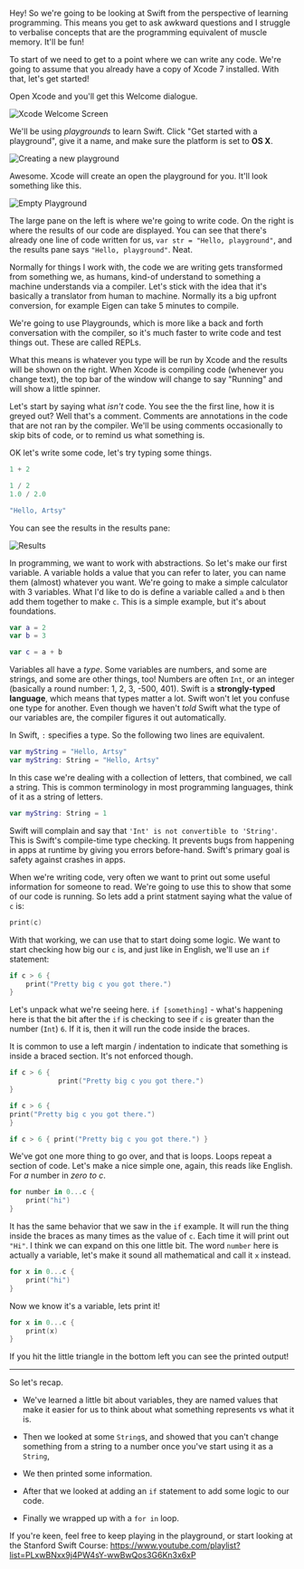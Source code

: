 Hey! So we're going to be looking at Swift from the perspective of learning programming. This means you get to ask awkward questions and I struggle to verbalise concepts that are the programming equivalent of muscle memory. It'll be fun!

To start of we need to get to a point where we can write any code. We're going to assume that you already have a copy of Xcode 7 installed. With that, let's get started!

Open Xcode and you'll get this Welcome dialogue. 

![Xcode Welcome Screen](img/welcome.png)

We'll be using _playgrounds_ to learn Swift. Click "Get started with a playground", give it a name, and make sure the platform is set to **OS X**. 

![Creating a new playground](img/newplayground.png)

Awesome. Xcode will create an open the playground for you. It'll look something like this. 

![Empty Playground](img/emptyplayground.png)

The large pane on the left is where we're going to write code. On the right is where the results of our code are displayed. You can see that there's already one line of code written for us, `var str = "Hello, playground"`, and the results pane says `"Hello, playground"`. Neat. 


Normally for things I work with, the code we are writing gets transformed from something we, as humans, kind-of understand to something a machine understands via a compiler. Let's stick with the idea that it's basically a translator from human to machine. Normally its a big upfront conversion, for example Eigen can take 5 minutes to compile. 

We're going to use Playgrounds, which is more like a back and forth conversation with the compiler, so it's much faster to write code and test things out. These are called REPLs.

What this means is whatever you type will be run by Xcode and the results will be shown on the right. When Xcode is compiling code (whenever you change text), the top bar of the window will change to say "Running" and will show a little spinner. 

Let's start by saying what _isn't_ code. You see the the first line, how it is greyed out? Well that's a comment. Comments are annotations in the code that are not ran by the compiler. We'll be using comments occasionally to skip bits of code, or to remind us what something is.

OK let's write some code, let's try typing some things. 

```swift
1 + 2

1 / 2
1.0 / 2.0

"Hello, Artsy"
```

You can see the results in the results pane:

![Results](img/results.png)

In programming, we want to work with abstractions. So let's make our first variable. A variable holds a value that you can refer to later, you can name them (almost) whatever you want. We're going to make a simple calculator with 3  variables. What I'd like to do is define a variable called `a` and `b` then add them together to make `c`. This is a simple example, but it's about foundations.

```swift
var a = 2
var b = 3

var c = a + b
```

Variables all have a _type_. Some variables are numbers, and some are strings, and some are other things, too! Numbers are often `Int`, or an integer (basically a round number: 1, 2, 3, -500, 401). Swift is a **strongly-typed language**, which means that types matter a lot. Swift won't let you confuse one type for another. Even though we haven't _told_ Swift what the type of our variables are, the compiler figures it out automatically. 

In Swift, `:` specifies a type. So the following two lines are equivalent.

```swift
var myString = "Hello, Artsy"
var myString: String = "Hello, Artsy"
```

In this case we're dealing with a collection of letters, that combined, we call a string. This is common terminology in most programming languages, think of it as a string of letters.

```swift
var myString: String = 1
```

Swift will complain and say that `'Int' is not convertible to 'String'`. This is Swift's compile-time type checking. It prevents bugs from happening in apps at runtime by giving you errors before-hand. Swift's primary goal is safety against crashes in apps. 

When we're writing code, very often we want to print out some useful information for someone to read. We're going to use this to show that some of our code is running. So lets add a print statment saying what the value of `c` is:

```swift
print(c)
```

With that working, we can use that to start doing some logic. We want to start checking how big our `c` is, and just like in English, we'll use an `if` statement:

```swift
if c > 6 {
    print("Pretty big c you got there.")
}
```

Let's unpack what we're seeing here. `if [something]` - what's happening here is that the bit after the `if` is checking to see if `c` is greater than the number (`Int`) `6`. If it is, then it will run the code inside the braces. 

It is common to use a left margin / indentation to indicate that something is inside a braced section. It's not enforced though.

```swift
if c > 6 {
            print("Pretty big c you got there.")
}
```

```swift
if c > 6 { 
print("Pretty big c you got there.") 
}
```

```swift
if c > 6 { print("Pretty big c you got there.") }
```

We've got one more thing to go over, and that is loops. Loops repeat a section of code. Let's make a nice simple one, again, this reads like English. For _a_ number in _zero to c_. 

```swift
for number in 0...c {
    print("hi")
}
```

It has the same behavior that we saw in the `if` example. It will run the thing inside the braces as many times as the value of `c`. Each time it will print out `"Hi"`. I think we can expand on this one little bit. The word `number` here is actually a variable, let's make it sound all mathematical and call it `x` instead.

```swift
for x in 0...c {
    print("hi")
}
```

Now we know it's a variable, lets print it!

```swift
for x in 0...c {
    print(x)
}
```

If you hit the little triangle in the bottom left you can see the printed output!

----------------

So let's recap.

* We've learned a little bit about variables, they are named values that make it easier for us to think about what something represents vs what it is.

* Then we looked at some `String`s, and showed that you can't change something from a string to a number once you've start using it as a `String`,

* We then printed some information.

* After that we looked at adding an `if` statement to add some logic to our code.

* Finally we wrapped up with a `for in` loop.

If you're keen, feel free to keep playing in the playground, or start looking at the Stanford Swift Course: https://www.youtube.com/playlist?list=PLxwBNxx9j4PW4sY-wwBwQos3G6Kn3x6xP
